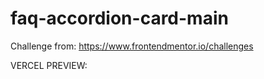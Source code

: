 # faq-accordion-card-main
Challenge from:  https://www.frontendmentor.io/challenges

VERCEL PREVIEW: 

